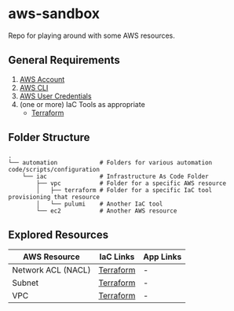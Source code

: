 # aws-sandbox
Repo for playing around with some AWS resources.

## General Requirements
1. [AWS Account](https://aws.amazon.com/free)
2. [AWS CLI](https://docs.aws.amazon.com/cli/latest/userguide/getting-started-install.html)
3. [AWS User Credentials](https://docs.aws.amazon.com/cli/v1/userguide/cli-authentication-user.html)
4. (one or more) IaC Tools as appropriate
    * [Terraform](https://developer.hashicorp.com/terraform/tutorials/aws-get-started/install-cli)

## Folder Structure

```
.
└── automation            # Folders for various automation code/scripts/configuration
    └── iac               # Infrastructure As Code Folder
        ├── vpc           # Folder for a specific AWS resource
        │   ├── terraform # Folder for a specific IaC tool provisioning that resource
        │   └── pulumi    # Another IaC tool
        └── ec2           # Another AWS resource
```

## Explored Resources

| AWS Resource       | IaC Links                                       | App Links |
| ------------------ | ----------------------------------------------- | --------- |
| Network ACL (NACL) | [Terraform](./automation/iac/nacl/terraform/)   | -         |
| Subnet             | [Terraform](./automation/iac/subnet/terraform/) | -         |
| VPC                | [Terraform](./automation/iac/vpc/terraform/)    | -         |
